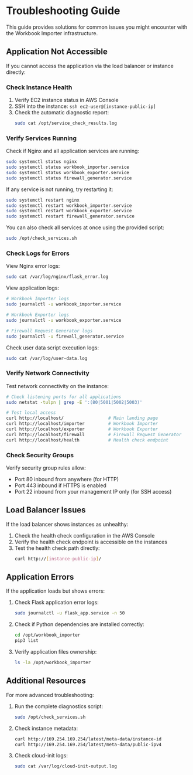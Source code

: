 # Troubleshooting Guide

This guide provides solutions for common issues you might encounter with the Workbook Importer infrastructure.

## Application Not Accessible

If you cannot access the application via the load balancer or instance directly:

### Check Instance Health

1. Verify EC2 instance status in AWS Console
2. SSH into the instance: `ssh ec2-user@[instance-public-ip]`
3. Check the automatic diagnostic report:
   ```bash
   sudo cat /opt/service_check_results.log
   ```

### Verify Services Running

Check if Nginx and all application services are running:
```bash
sudo systemctl status nginx
sudo systemctl status workbook_importer.service
sudo systemctl status workbook_exporter.service
sudo systemctl status firewall_generator.service
```

If any service is not running, try restarting it:
```bash
sudo systemctl restart nginx
sudo systemctl restart workbook_importer.service
sudo systemctl restart workbook_exporter.service
sudo systemctl restart firewall_generator.service
```

You can also check all services at once using the provided script:
```bash
sudo /opt/check_services.sh
```

### Check Logs for Errors

View Nginx error logs:
```bash
sudo cat /var/log/nginx/flask_error.log
```

View application logs:
```bash
# Workbook Importer logs
sudo journalctl -u workbook_importer.service

# Workbook Exporter logs
sudo journalctl -u workbook_exporter.service

# Firewall Request Generator logs
sudo journalctl -u firewall_generator.service
```

Check user data script execution logs:
```bash
sudo cat /var/log/user-data.log
```

### Verify Network Connectivity

Test network connectivity on the instance:
```bash
# Check listening ports for all applications
sudo netstat -tulpn | grep -E ':(80|5001|5002|5003)'

# Test local access
curl http://localhost/                 # Main landing page
curl http://localhost/importer         # Workbook Importer
curl http://localhost/exporter         # Workbook Exporter
curl http://localhost/firewall         # Firewall Request Generator
curl http://localhost/health           # Health check endpoint
```

### Check Security Groups

Verify security group rules allow:
- Port 80 inbound from anywhere (for HTTP)
- Port 443 inbound if HTTPS is enabled
- Port 22 inbound from your management IP only (for SSH access)

## Load Balancer Issues

If the load balancer shows instances as unhealthy:

1. Check the health check configuration in the AWS Console
2. Verify the health check endpoint is accessible on the instances
3. Test the health check path directly:
   ```bash
   curl http://[instance-public-ip]/
   ```

## Application Errors

If the application loads but shows errors:

1. Check Flask application error logs:
   ```bash
   sudo journalctl -u flask_app.service -n 50
   ```

2. Check if Python dependencies are installed correctly:
   ```bash
   cd /opt/workbook_importer
   pip3 list
   ```

3. Verify application files ownership:
   ```bash
   ls -la /opt/workbook_importer
   ```

## Additional Resources

For more advanced troubleshooting:

1. Run the complete diagnostics script:
   ```bash
   sudo /opt/check_services.sh
   ```

2. Check instance metadata:
   ```bash
   curl http://169.254.169.254/latest/meta-data/instance-id
   curl http://169.254.169.254/latest/meta-data/public-ipv4
   ```

3. Check cloud-init logs:
   ```bash
   sudo cat /var/log/cloud-init-output.log
   ```